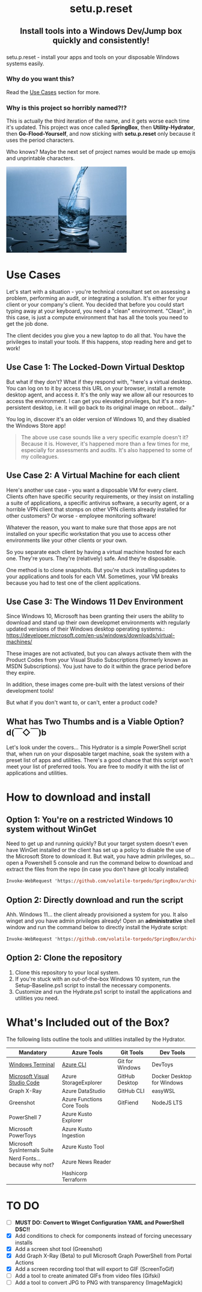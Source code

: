 <h1 align="center">
setu.p.reset
</h1>

<h2 align="center">
  Install tools into a Windows Dev/Jump box quickly and consistently!
</h2>

### 

setu.p.reset - install your apps and tools on your disposable Windows systems easily.

### Why do you want this? 
Read the [Use Cases](#use-cases) section for more.

### Why is this project so horribly named?!?
This is actually the third iteration of the name, and it gets worse each time it's updated. This project was once called **SpringBox**, then **Utility-Hydrator**, then **Go-Flood-Yourself**, and now sticking with **setu.p.reset** only because it uses the period characters. 

Who knows? Maybe the next set of project names would be made up emojis and unprintable characters.

<!-- ![SpringBox](.images/SpringBox-cover.png "SpringBox") -->
![Alt text](.images/hydrator_small.jpeg)


# Use Cases

Let's start with a situation - you're technical consultant set on assessing a problem, performing an audit, or integrating a solution. It's either for your client or your company's client. You decided that before you could start typing away at your keyboard, you need a "clean" environment. "Clean", in this case, is just a compute environment that has all the tools you need to get the job done.

The client decides you give you a new laptop to do all that. You have the privileges to install your tools. If this happens, stop reading here and get to work!

## Use Case 1: The Locked-Down Virtual Desktop

But what if they don't? What if they respond with, "here's a virtual desktop. You can log on to it by access this URL on your browser, install a remote desktop agent, and access it. It's the only way we allow all our resources to access the environment. I can get you elevated privileges, but it's a non-persistent desktop, i.e. it will go back to its original image on reboot... daily."

You log in, discover it's an older version of Windows 10, and they disabled the Windows Store app!

> The above use case sounds like a very specific example doesn't it? Because it is. However, it's happened more than a few times for me, especially for assessments and audits. It's also happened to some of my colleagues.

## Use Case 2: A Virtual Machine for each client

Here's another use case - you want a disposable VM for every client. Clients often have specific security requirements, or they insist on installing a suite of applications, a specific antivirus software, a security agent, or a horrible VPN client that stomps on other VPN clients already installed for other customers? Or worse - employee monitoring software!

Whatever the reason, you want to make sure that those apps are not installed on your specific workstation that you use to access other environments like your other clients or your own.

So you separate each client by having a virtual machine hosted for each one. They're yours. They're (relatively) safe. And they're disposable.

One method is to clone snapshots. But you're stuck installing updates to your applications and tools for each VM. Sometimes, your VM breaks because you had to test one of the client applications.

## Use Case 3: The Windows 11 Dev Environment

Since Windows 10, Microsoft has been granting their users the ability to download and stand up their own developmet environments with regularly updated versions of their Windows desktop operating systems.: <https://developer.microsoft.com/en-us/windows/downloads/virtual-machines/>

These images are not activated, but you can always activate them with the Product Codes from your Visual Studio Subscriptions (formerly known as MSDN Subscriptions). You just have to do it within the grace period before they expire.

In addition, these images come pre-built with the latest versions of their development tools!

But what if you don't want to, or can't, enter a product code?

## What has Two Thumbs and is a Viable Option? d(￣◇￣)b

Let's look under the covers...
This Hydrator is a simple PowerShell script that, when run on your disposable target machine, soak the system with a preset list of apps and utilities. There's a good chance that this script won't meet your list of preferred tools. You are free to modify it with the list of applications and utilities.

# How to download and install

## Option 1: You're on a restricted Windows 10 system without WinGet

Need to get up and running quickly? But your target system doesn't even have WinGet installed or the client has set up a policy to disable the use of the Microsoft Store to download it. But wait, you have admin privileges, so... open a Powershell 5 console and run the command below to download and extract the files from the repo (in case you don't have git locally installed)

```ps
Invoke-WebRequest 'https://github.com/volatile-torpedo/SpringBox/archive/refs/heads/main.zip' -OutFile .\main.zip; Expand-Archive .\main.zip .\; Rename-Item .\SpringBox-main .\SpringBox; Remove-Item .\main.zip; & .\SpringBox\Setup-Baseline.ps1; & .\SpringBox\Hydrate.ps1 -InstallAll
```
<!-- ; Remove-Item .\SpringBox -Force -Recurse -->

## Option 2: Directly download and run the script

Ahh. Windows 11... the client already provisioned a system for you. It also winget and you have admin privileges already! Open an **administrative** shell window and run the command below to directly install the Hydrate script:

```ps
Invoke-WebRequest 'https://github.com/volatile-torpedo/SpringBox/archive/refs/heads/main.zip' -OutFile .\main.zip; Expand-Archive .\main.zip .\; Rename-Item .\SpringBox-main .\SpringBox; Remove-Item .\main.zip; & .\SpringBox\Hydrate.ps1 -InstallAll
```

<!-- PowerShell -NoProfile -ExecutionPolicy Bypass -Command "iex ((New-Object System.Net.WebClient).DownloadString('https://raw.githubusercontent.com/volatile-torpedo/SpringBox/main/Hydrate.ps1'))" -->

## Option 2: Clone the repository

1. Clone this repository to your local system.
2. If you're stuck with an out-of-the-box Windows 10 system, run the Setup-Baseline.ps1 script to install the necessary components.
3. Customize and run the Hydrate.ps1 script to install the applications and utilities you need.

# What's Included out of the Box?

The following lists outline the tools and utilities installed by the Hydrator.

|  Mandatory | Azure Tools  | Git Tools  | Dev Tools  |
|---|---|---|---|
| [Windows Terminal](https://github.com/microsoft/terminal) | [Azure CLI](https://learn.microsoft.com/en-us/cli/azure/) | Git for Windows | DevToys |
| [Microsoft Visual Studio Code](https://github.com/microsoft/vscode) | Azure StorageExplorer | GitHub Desktop | Docker Desktop for Windows |
| Graph X-Ray | Azure DataStudio | GitHub CLI | easyWSL |
| Greenshot | Azure Functions Core Tools | GitFiend | NodeJS LTS |
| PowerShell 7 | Azure Kusto Explorer | |
| Microsoft PowerToys | Azure Kusto Ingestion | |
| Microsoft SysInternals Suite | Azure Kusto Tool | |
| Nerd Fonts... because why not? | Azure News Reader | |
|  | Hashicorp Terraform | |

<!-- ## Mandatory

- [Windows Terminal](https://github.com/microsoft/terminal)
- [Microsoft Visual Studio Code](https://github.com/microsoft/vscode)
- Graph X-Ray
- Greenshot
- PowerShell 7
- Microsoft PowerToys
- Microsoft SysInternals Suite
- Nerd Fonts... because why not? -->

<!-- ## Azure Tools

- [Azure CLI](https://learn.microsoft.com/en-us/cli/azure/)
- Azure StorageExplorer
- Azure DataStudio
- Azure Functions Core Tools
- Azure Kusto Explorer
- Azure Kusto Ingestion
- Azure Kusto Tool
- Azure News Reader
- Hashicorp Terraform -->

<!-- ## Git Tools

- Git for Windows
- GitHub Desktop
- GitHub CLI
- GitFiend -->

<!-- ## Dev Tools

- DevToys
- Docker Desktop for Windows
- easyWSL... might get dumped. Buggy on Win11 2306
- NodeJS LTS -->

# TO DO
- [ ] **MUST DO: Convert to Winget Configuration YAML and PowerShell DSC!!**
- [x] Add conditions to check for components instead of forcing unecessary installs
- [x] Add a screen shot tool (Greenshot)
- [x] Add Graph X-Ray (Beta) to pull Microsoft Graph PowerShell from Portal Actions
- [x] Add a screen recording tool that will export to GIF (ScreenToGif)
- [ ] Add a tool to create animated GIFs from video files (Gifski)
- [ ] Add a tool to convert JPG to PNG with transparency (ImageMagick)
